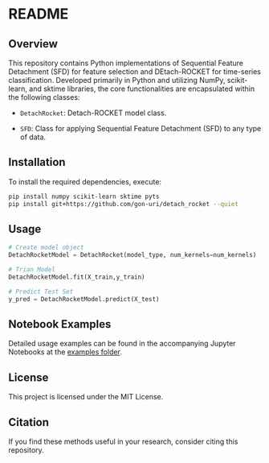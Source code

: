 # README

## Overview

This repository contains Python implementations of Sequential Feature Detachment (SFD) for feature selection and DEtach-ROCKET for time-series classification. Developed primarily in Python and utilizing NumPy, scikit-learn, and sktime libraries, the core functionalities are encapsulated within the following classes:

- `DetachRocket`: Detach-ROCKET model class.
  
- `SFD`: Class for applying Sequential Feature Detachment (SFD) to any type of data.

## Installation

To install the required dependencies, execute:

```bash
pip install numpy scikit-learn sktime pyts
pip install git+https://github.com/gon-uri/detach_rocket --quiet
```

## Usage


```python
# Create model object
DetachRocketModel = DetachRocket(model_type, num_kernels=num_kernels)

# Trian Model
DetachRocketModel.fit(X_train,y_train)

# Predict Test Set
y_pred = DetachRocketModel.predict(X_test)
```

## Notebook Examples

Detailed usage examples can be found in the accompanying Jupyter Notebooks at the [examples folder](/examples).

## License

This project is licensed under the MIT License.

## Citation

If you find these methods useful in your research, consider citing this repository.
